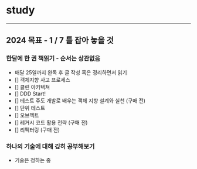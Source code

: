 # study

--- 

## 2024 목표 - 1 / 7 틀 잡아 놓을 것

### 한달에 한 권 책읽기 - 순서는 상관없음
- 매달 25일까지 완독 후 글 작성 혹은 정리하면서 읽기
- [] 객체지향 사고 프로세스
- [] 클린 아키텍쳐
- [] DDD Start!
- [] 테스트 주도 개발로 배우는 객체 지향 설계와 실천 (구매 전)
- [] 단위 테스트
- [] 오브젝트
- [] 레거시 코드 활용 전략 (구매 전)
- [] 리펙터링 (구매 전)

### 하나의 기술에 대해 깊히 공부해보기
- 기술은 정하는 중
